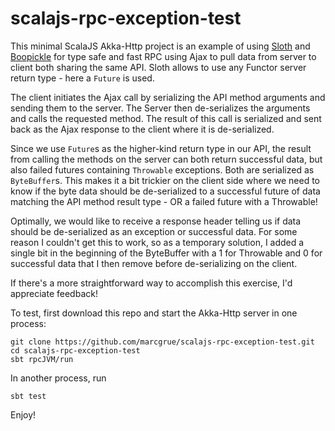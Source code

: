 # scalajs-rpc-exception-test

This minimal ScalaJS Akka-Http project is an example of using [Sloth](https://github.com/cornerman/sloth) and [Boopickle](https://boopickle.suzaku.io) for type safe and fast RPC using Ajax to pull data from server to client both sharing the same API. Sloth allows to use any Functor server return type - here a `Future` is used.

The client initiates the Ajax call by serializing the API method arguments and sending them to the server. The Server then de-serializes the arguments and calls the requested method. The result of this call is serialized and sent back as the Ajax response to the client where it is de-serialized.

Since we use `Future`s as the higher-kind return type in our API, the result from calling the methods on the server can both return successful data, but also failed futures containing `Throwable` exceptions. Both are serialized as `ByteBuffer`s. This makes it a bit trickier on the client side where we need to know if the byte data should be de-serialized to a successful future of data matching the API method result type - OR a failed future with a Throwable! 

Optimally, we would like to receive a response header telling us if data should be de-serialized as an exception or successful data. For some reason I couldn't get this to work, so as a temporary solution, I added a single bit in the beginning of the ByteBuffer with a 1 for Throwable and 0 for successful data that I then remove before de-serializing on the client.

If there's a more straightforward way to accomplish this exercise, I'd appreciate feedback!

To test, first download this repo and start the Akka-Http server in one process:

    git clone https://github.com/marcgrue/scalajs-rpc-exception-test.git
    cd scalajs-rpc-exception-test
    sbt rpcJVM/run

In another process, run 

    sbt test

Enjoy!